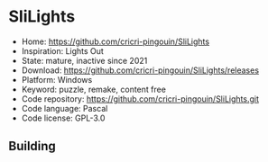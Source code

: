 # SliLights

- Home: https://github.com/cricri-pingouin/SliLights
- Inspiration: Lights Out
- State: mature, inactive since 2021
- Download: https://github.com/cricri-pingouin/SliLights/releases
- Platform: Windows
- Keyword: puzzle, remake, content free
- Code repository: https://github.com/cricri-pingouin/SliLights.git
- Code language: Pascal
- Code license: GPL-3.0

## Building
